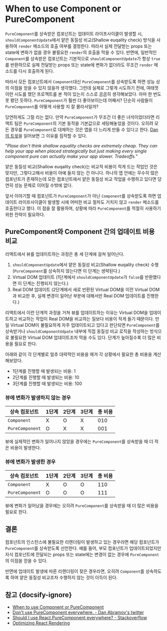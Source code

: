 # When to use Component or PureComponent

`PureComponent`를 상속받은 컴포넌트는 업데이트 라이프사이클이 발생할 시, `shouldComponentUpdate`에서 얕은 동질성 비교(Shallow euqality check) 방식을 사용하여 `render` 메소드의 호출 여부를 결정한다. 따라서 실제 전달받는 props 또는 state에 변화가 없을 경우 불필요한 `render`의 호출을 막을 수 있다. 반면에, 일반적인 `Component`를 상속받은 컴포넌트는 기본적으로 `shouldComponentUpdate`가 항상 `true`를 반환하므로 실제 전달받는 props 또는 state에 변화가 없더라도 무조건 `render` 메소드를 다시 호출하게 된다.

따라서 모든 컴포넌트에서 `Component`대신 `PureComponent`를 상속받도록 하면 성능 상의 이점을 얻을 수 있지 않을까 생각했다. 그런데 실제로 그렇게 시도하기 전에, 여태껏 이런 시도를 했던 프로젝트를 본 적이 있는지 스스로 곰곰히 생각해보았다. 아마 한 번도 못 봤던 듯하다. `PureComponent`가 훨씬 더 좋아보이는데 어째서? 단순히 사람들이 `PureComponent`를 어떻게 사용할 지 잘 몰라서일까?

당연하게도 그럴 리는 없다. 만약 `PureComponent`가 무조건 더 좋은 녀석이었더라면 리액트 팀은 `PureComponent`의 기본 동작을 기본값으로 세팅해놓았을 것이다. 오히려 모든 경우를 `PureComponent`로 대체하는 것은 앱을 더 느리게 만들 수 있다고 한다. [Dan의 트윗](https://twitter.com/dan_abramov/status/759383530120110080)을 읽어보면 그 이유를 짐작할 수 있다.

"*Plase don't think shallow equality checks are extremely cheap. They can help your app when placed strategically but just making every single component pure can actually make your app slower. Tradeoffs.*"

얕은 동질성 비교(Shallow euqality check)는 비교적 비용이 적게 드는 작업인 것은 맞지만, 그렇다고해서 비용이 아예 들지 않는 건 아니다. 하나의 앱 안에는 무수히 많은 컴포넌트가 존재하는데 모든 컴포넌트에서 얕은 동질성 비교 작업을 수행하고 있다면 당연히 성능 문제로 이어질 수밖에 없다.

앞서 이야기할 때 컴포넌트가 `PureComponent`가 아닌 `Component`를 상속받도록 하면 업데이트 라이프사이클이 발생할 시에 어떠한 비교 절차도 거치지 않고 `render` 메소드를 호출한다고 했다. 이 점을 잘 활용하여, 상황에 따라 `PureComponent`를 적절히 사용하기 위한 전략이 필요하다.

## PureComponent와 Component 간의 업데이트 비용 비교

리액트에서 뷰를 업데이트하는 과정은 총 세 단계에 걸쳐 일어난다.

1. `shouldComponentUpdate`에서 얕은 동질성 비교(Shallow euqality check) 수행 (`PureComponent`를 상속하지 않는다면 이 단계는 생략된다.)
2. Virtual DOM 업데이트 (1단계에서 `shouldComponentUpdate`가 `false`를 반환했다면 이 단계는 진행되지 않는다.)
3. Real DOM 업데이트 (2단계에서 새로 반환된 Virtual DOM을 이전 Virtual DOM과 비교한 후, 실제 변경이 일어난 부분에 대해서만 Real DOM 업데이트를 진행한다.)

리액트에서 이런 단계적 과정을 거쳐 뷰를 업데이트하는 이유는 Virtual DOM을 업데이트하고 비교하는 작업이 Real DOM을 비교하는 일보다 비용이 적게 들기 때문이다. 만일 Virtual DOM이 불필요하게 자주 업데이트되고 있다고 판단되면 `PureComponent`를 상속받거나 `shouldComponentUdpate` 내부에 직접 동질성 비교 로직을 작성하는 방식으로 불필요한 Virtual DOM 업데이트조차 막을 수도 있다. 단계가 높아질수록 더 많은 비용을 필요로 한다.

아래와 같이 각 단계별로 얼추 대략적인 비용을 매겨 각 상황에서 필요한 총 비용을 계산해보았다. 

* 1단계를 진행할 때 발생되는 비용: 1
* 2단계를 진행할 때 발생되는 비용: 10
* 3단계를 진행할 때 발생되는 비용: 100

### 뷰에 변화가 발생하지 않는 경우

|         상속 컴포넌트         | 1단계  | 2단계  | 3단계  | 총 비용 |
| ------------------------- | ----- | ----- | ----- | ----- |
|         `Component`       |   X   |   O   |   X   |  010  |
|       `PureComponent`     |   O   |   X   |   X   |  001  |

뷰에 실제적인 변화가 일어나지 않았을 경우에는 `PureComponent`를 상속받을 때 더 적은 비용이 발생한다.

### 뷰에 변화가 발생한 경우

|         상속 컴포넌트         | 1단계  | 2단계  | 3단계  | 총 비용 |
| ------------------------- | ----- | ----- | ----- | ----- |
|         `Component`       |   X   |   O   |   O   |  110  |
|       `PureComponent`     |   O   |   O   |   O   |  111  |

뷰에 변화가 일어났을 경우에는 오히려 `PureComponent`를 상속받을 때 더 많은 비용을 필요로 한다.

## 결론

컴포넌트의 인스턴스에 불필요한 리렌더링이 발생하고 있는 경우라면 해당 컴포넌트가 `PureComponent`를 상속받도록 선언한다. 예를 들어, 부모 컴포넌트가 업데이트되었지만 자식 컴포넌트에 전달되는 props 또는 state에는 변경이 없는 경우에 `PureComponent`의 이점을 얻을 수 있다.

반면에 업데이트 발생에 따른 리렌더링이 잦은 경우라면, 오히려 `Component`를 상속하도록 하여 얕은 동질성 비교조차 수행하지 않는 것이 이득이 된다.

## 참고 {docsify-ignore}

* [When to use Component or PureComponent](https://codeburst.io/when-to-use-component-or-purecomponent-a60cfad01a81)
* [Don't use PureComponent everywhere. - Dan Abramov's twitter](https://twitter.com/dan_abramov/status/759383530120110080)
* [Should I use React.PureComponent everywhere? - Stackoverflow](https://stackoverflow.com/questions/42756354/should-i-use-react-purecomponent-everywhere)
* [Optimizing React Rendering](https://news.ycombinator.com/item?id=14418054)
